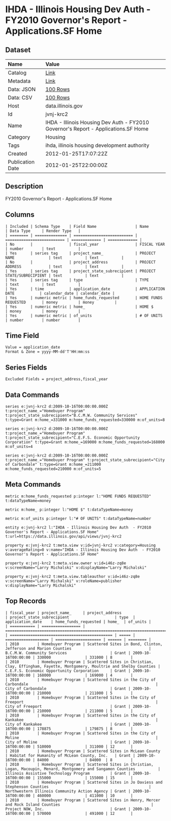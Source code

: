 # IHDA - Illinois Housing Dev Auth - FY2010 Governor's Report - Applications.SF Home

## Dataset

| Name | Value |
| :--- | :---- |
| Catalog | [Link](https://catalog.data.gov/dataset/ihda-illinois-housing-dev-auth-fy2010-governors-report-applications-sf-home-ce383) |
| Metadata | [Link](https://data.illinois.gov/api/views/jvnj-krc2) |
| Data: JSON | [100 Rows](https://data.illinois.gov/api/views/jvnj-krc2/rows.json?max_rows=100) |
| Data: CSV | [100 Rows](https://data.illinois.gov/api/views/jvnj-krc2/rows.csv?max_rows=100) |
| Host | data.illinois.gov |
| Id | jvnj-krc2 |
| Name | IHDA - Illinois Housing Dev Auth - FY2010 Governor's Report - Applications.SF Home |
| Category | Housing |
| Tags | ihda, illinois housing development authority |
| Created | 2012-01-25T17:07:22Z |
| Publication Date | 2012-01-25T22:00:00Z |

## Description

FY2010 Governor's Report - Applications.SF Home

## Columns

```ls
| Included | Schema Type    | Field Name                 | Name                       | Data Type     | Render Type   |
| ======== | ============== | ========================== | ========================== | ============= | ============= |
| No       |                | fiscal_year                | FISCAL YEAR                | number        | text          |
| Yes      | series tag     | project_name_              | PROJECT NAME               | text          | text          |
| No       |                | project_address            | PROJECT ADDRESS            | text          | text          |
| Yes      | series tag     | project_state_subrecipient | PROJECT STATE/SUBRECIPIENT | text          | text          |
| Yes      | series tag     | type                       | TYPE                       | text          | text          |
| Yes      | time           | application_date           | APPLICATION DATE           | calendar_date | calendar_date |
| Yes      | numeric metric | home_funds_requested       | HOME FUNDS REQUESTED       | money         | money         |
| Yes      | numeric metric | home_                      | HOME $                     | money         | money         |
| Yes      | numeric metric | of_units                   | # OF UNITS                 | number        | number        |
```

## Time Field

```ls
Value = application_date
Format & Zone = yyyy-MM-dd'T'HH:mm:ss
```

## Series Fields

```ls
Excluded Fields = project_address,fiscal_year
```

## Data Commands

```ls
series e:jvnj-krc2 d:2009-10-16T00:00:00.000Z t:project_name_="Homebuyer Program" t:project_state_subrecipient="B.C.M.W. Community Services" t:type=Grant m:home_=331000 m:home_funds_requested=330000 m:of_units=8

series e:jvnj-krc2 d:2009-10-16T00:00:00.000Z t:project_name_="Homebuyer Program" t:project_state_subrecipient="C.E.F.S. Economic Opportunity Corporation" t:type=Grant m:home_=169000 m:home_funds_requested=168000 m:of_units=4

series e:jvnj-krc2 d:2009-10-16T00:00:00.000Z t:project_name_="Homebuyer Program" t:project_state_subrecipient="City of Carbondale" t:type=Grant m:home_=211000 m:home_funds_requested=210000 m:of_units=5
```

## Meta Commands

```ls
metric m:home_funds_requested p:integer l:"HOME FUNDS REQUESTED" t:dataTypeName=money

metric m:home_ p:integer l:"HOME $" t:dataTypeName=money

metric m:of_units p:integer l:"# OF UNITS" t:dataTypeName=number

entity e:jvnj-krc2 l:"IHDA - Illinois Housing Dev Auth  - FY2010 Governor's Report - Applications.SF Home" t:url=https://data.illinois.gov/api/views/jvnj-krc2

property e:jvnj-krc2 t:meta.view v:id=jvnj-krc2 v:category=Housing v:averageRating=0 v:name="IHDA - Illinois Housing Dev Auth  - FY2010 Governor's Report - Applications.SF Home"

property e:jvnj-krc2 t:meta.view.owner v:id=i46z-zq8e v:screenName="Larry Michalski" v:displayName="Larry Michalski"

property e:jvnj-krc2 t:meta.view.tableauthor v:id=i46z-zq8e v:screenName="Larry Michalski" v:roleName=publisher v:displayName="Larry Michalski"
```

## Top Records

```ls
| fiscal_year | project_name_     | project_address                                                                                  | project_state_subrecipient                    | type  | application_date    | home_funds_requested | home_  | of_units | 
| =========== | ================= | ================================================================================================ | ============================================= | ===== | =================== | ==================== | ====== | ======== | 
| 2010        | Homebuyer Program | Scattered Sites in Bond, Clinton, Jefferson and Marion Counties                                  | B.C.M.W. Community Services                   | Grant | 2009-10-16T00:00:00 | 330000               | 331000 | 8        | 
| 2010        | Homebuyer Program | Scattered Sites in Christian, Clay, Effingham, Fayette, Montgomery, Moultrie and Shelby Counties | C.E.F.S. Economic Opportunity Corporation     | Grant | 2009-10-16T00:00:00 | 168000               | 169000 | 4        | 
| 2010        | Homebuyer Program | Scattered Sites in the City of Carbondale                                                        | City of Carbondale                            | Grant | 2009-10-16T00:00:00 | 210000               | 211000 | 5        | 
| 2010        | Homebuyer Program | Scattered Sites in the City of Freeport                                                          | City of Freeport                              | Grant | 2009-10-16T00:00:00 | 210000               | 211000 | 5        | 
| 2010        | Homebuyer Program | Scattered Sites in the City of Kankakee                                                          | City of Kankakee                              | Grant | 2009-10-16T00:00:00 | 178875               | 179875 | 8        | 
| 2010        | Homebuyer Program | Scattered Sites in the City of Moline                                                            | City of Moline                                | Grant | 2009-10-16T00:00:00 | 510000               | 311000 | 12       | 
| 2010        | Homebuyer Program | Scattered Sites in McLean County                                                                 | Habitat for Humanity of McLean County, Inc.   | Grant | 2009-10-16T00:00:00 | 84000                | 84000  | 8        | 
| 2010        | Homebuyer Program | Scattered Sites in Christian, Logan, Macoupin, Menard, Montgomery and Sangamon Counties          | Illinois Assistive Technology Program         | Grant | 2009-10-16T00:00:00 | 155000               | 155000 | 15       | 
| 2010        | Homebuyer Program | Scattered Sites in Jo Daviess and Stephenson Counties                                            | Northwestern Illinois Community Action Agency | Grant | 2009-10-16T00:00:00 | 460000               | 411000 | 10       | 
| 2010        | Homebuyer Program | Scattered Sites in Henry, Mercer and Rock Island Counties                                        | Project NOW, Inc.                             | Grant | 2009-10-16T00:00:00 | 570000               | 491000 | 12       | 
```